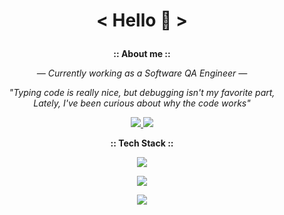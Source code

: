  <h1><p align="center">< Hello 👋 ></p></h1>

<p align="center"> <b>:: About me ::</b></p>

<p align="center"> 
<em>— Currently working as a Software QA Engineer —</em><br>
</p>
<p align="center">
    <em>"Typing code is really nice, but debugging isn't my favorite part,</em><br><em>Lately, I've been curious about why the code works"</em>
</p>
<p align="center">
      <a href="https://www.linkedin.com/in/markuusche" target="_blank">
        <img src="https://img.shields.io/badge/LinkedIn-0088CC?logo=linkedin&logoColor=white" />
      </a>
      <a href="https://t.me/gloofo" target="_blank">
        <img src="https://img.shields.io/badge/Telegram-0088CC?&logo=telegram&logoColor=white" />
      </a>
</p>
<p align="center"><b>:: Tech Stack ::</b></p>
<p align="center">
    <img src="https://skillicons.dev/icons?i=py,js,html,css,github,gitlab,git" />
</p>
<p align="center">
    <img src="https://skillicons.dev/icons?i=postman,selenium,docker,visualstudio,vscode,ps" />
</p>

<p align="center">
    <img src="https://github-readme-stats.vercel.app/api/top-langs/?username=gloofo&layout=compact&title_color=000&text_color=000" />
</p>

